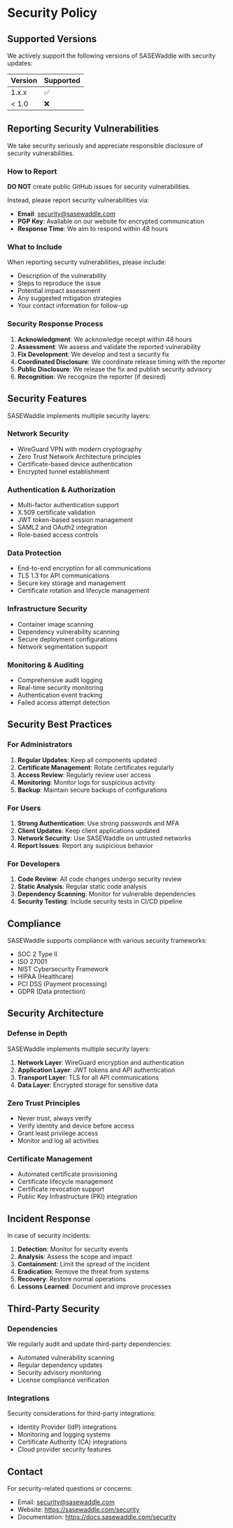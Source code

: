 # Security Policy

## Supported Versions

We actively support the following versions of SASEWaddle with security updates:

| Version | Supported          |
| ------- | ------------------ |
| 1.x.x   | :white_check_mark: |
| < 1.0   | :x:                |

## Reporting Security Vulnerabilities

We take security seriously and appreciate responsible disclosure of security vulnerabilities.

### How to Report

**DO NOT** create public GitHub issues for security vulnerabilities.

Instead, please report security vulnerabilities via:

- **Email**: security@sasewaddle.com
- **PGP Key**: Available on our website for encrypted communication
- **Response Time**: We aim to respond within 48 hours

### What to Include

When reporting security vulnerabilities, please include:

- Description of the vulnerability
- Steps to reproduce the issue
- Potential impact assessment
- Any suggested mitigation strategies
- Your contact information for follow-up

### Security Response Process

1. **Acknowledgment**: We acknowledge receipt within 48 hours
2. **Assessment**: We assess and validate the reported vulnerability
3. **Fix Development**: We develop and test a security fix
4. **Coordinated Disclosure**: We coordinate release timing with the reporter
5. **Public Disclosure**: We release the fix and publish security advisory
6. **Recognition**: We recognize the reporter (if desired)

## Security Features

SASEWaddle implements multiple security layers:

### Network Security
- WireGuard VPN with modern cryptography
- Zero Trust Network Architecture principles
- Certificate-based device authentication
- Encrypted tunnel establishment

### Authentication & Authorization
- Multi-factor authentication support
- X.509 certificate validation
- JWT token-based session management
- SAML2 and OAuth2 integration
- Role-based access controls

### Data Protection
- End-to-end encryption for all communications
- TLS 1.3 for API communications
- Secure key storage and management
- Certificate rotation and lifecycle management

### Infrastructure Security
- Container image scanning
- Dependency vulnerability scanning
- Secure deployment configurations
- Network segmentation support

### Monitoring & Auditing
- Comprehensive audit logging
- Real-time security monitoring
- Authentication event tracking
- Failed access attempt detection

## Security Best Practices

### For Administrators

1. **Regular Updates**: Keep all components updated
2. **Certificate Management**: Rotate certificates regularly
3. **Access Review**: Regularly review user access
4. **Monitoring**: Monitor logs for suspicious activity
5. **Backup**: Maintain secure backups of configurations

### For Users

1. **Strong Authentication**: Use strong passwords and MFA
2. **Client Updates**: Keep client applications updated
3. **Network Security**: Use SASEWaddle on untrusted networks
4. **Report Issues**: Report any suspicious behavior

### For Developers

1. **Code Review**: All code changes undergo security review
2. **Static Analysis**: Regular static code analysis
3. **Dependency Scanning**: Monitor for vulnerable dependencies
4. **Security Testing**: Include security tests in CI/CD pipeline

## Compliance

SASEWaddle supports compliance with various security frameworks:

- SOC 2 Type II
- ISO 27001
- NIST Cybersecurity Framework
- HIPAA (Healthcare)
- PCI DSS (Payment processing)
- GDPR (Data protection)

## Security Architecture

### Defense in Depth

SASEWaddle implements multiple security layers:

1. **Network Layer**: WireGuard encryption and authentication
2. **Application Layer**: JWT tokens and API authentication
3. **Transport Layer**: TLS for all API communications
4. **Data Layer**: Encrypted storage for sensitive data

### Zero Trust Principles

- Never trust, always verify
- Verify identity and device before access
- Grant least privilege access
- Monitor and log all activities

### Certificate Management

- Automated certificate provisioning
- Certificate lifecycle management
- Certificate revocation support
- Public Key Infrastructure (PKI) integration

## Incident Response

In case of security incidents:

1. **Detection**: Monitor for security events
2. **Analysis**: Assess the scope and impact
3. **Containment**: Limit the spread of the incident
4. **Eradication**: Remove the threat from systems
5. **Recovery**: Restore normal operations
6. **Lessons Learned**: Document and improve processes

## Third-Party Security

### Dependencies

We regularly audit and update third-party dependencies:

- Automated vulnerability scanning
- Regular dependency updates
- Security advisory monitoring
- License compliance verification

### Integrations

Security considerations for third-party integrations:

- Identity Provider (IdP) integrations
- Monitoring and logging systems
- Certificate Authority (CA) integrations
- Cloud provider security features

## Contact

For security-related questions or concerns:

- Email: security@sasewaddle.com
- Website: https://sasewaddle.com/security
- Documentation: https://docs.sasewaddle.com/security